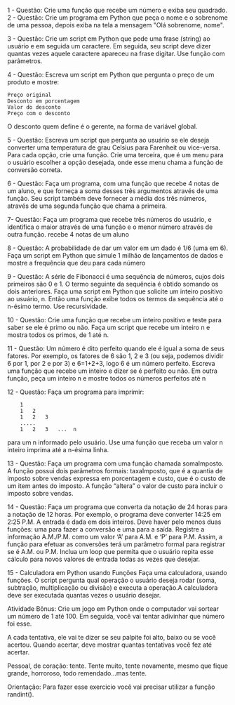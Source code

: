 1 - Questão:  Crie uma função que recebe um número e exiba seu quadrado.
2 - Questão: Crie um programa em Python que peça o nome e o sobrenome de uma pessoa, depois exiba na tela a mensagem "Olá sobrenome, nome".

3 - Questão: Crie um script em Python que pede uma frase (string) ao usuário e em seguida um caractere. Em seguida, seu script deve dizer quantas vezes aquele caractere apareceu na frase digitar. Use função com parâmetros.

4 - Questão: Escreva um script em Python que pergunta o preço de um produto e mostre:

    Preço original
    Desconto em porcentagem
    Valor do desconto
    Preço com o desconto

O desconto quem define é o gerente, na forma de variável global.

5 - Questão: Escreva um script que pergunta ao usuário se ele deseja converter uma temperatura de grau Celsius para Farenheit ou vice-versa. Para cada opção, crie uma função. Crie uma terceira, que é um menu para o usuário escolher a opção desejada, onde esse menu chama a função de conversão correta.

6 - Questão: Faça um programa, com uma função que recebe 4 notas de um aluno, e que forneça a soma desses três argumentos através de uma função. Seu script também deve fornecer a média dos três números, através de uma segunda função que chama a primeira.

7- Questão: Faça um programa que recebe três números do usuário, e identifica o maior através de uma função e o menor número através de outra função. recebe 4 notas de um aluno

8 - Questão: A probabilidade de dar um valor em um dado é 1/6 (uma em 6). Faça um script em Python que simule 1 milhão de lançamentos de dados e mostre a frequência que deu para cada número

9 - Questão: A série de Fibonacci é uma sequência de números, cujos dois primeiros são 0 e 1. O termo seguinte da sequência é obtido somando os dois anteriores. Faça uma script em Python que solicite um inteiro positivo ao usuário, n. Então uma função exibe todos os termos da sequência até o n-ésimo termo. Use recursividade.

10 - Questão: Crie uma função que recebe um inteiro positivo e teste para saber se ele é primo ou não. Faça um script que recebe um inteiro n e mostra todos os primos, de 1 até n.

11 - Questão: Um número é dito perfeito quando ele é igual a soma de seus fatores. Por exemplo, os fatores de 6 são 1, 2 e 3 (ou seja, podemos dividir 6 por 1, por 2 e por 3) e 6=1+2+3, logo 6 é um número perfeito. Escreva uma função que recebe um inteiro e dizer se é perfeito ou não. Em outra função, peça um inteiro n e mostre todos os números perfeitos até n

12 - Questão: Faça um programa para imprimir:

        1
        1   2
        1   2   3
        .....
        1   2   3   ...  n

para um n informado pelo usuário. Use uma função que receba um valor n inteiro imprima até a n-ésima linha.

13 - Questão: Faça um programa com uma função chamada somaImposto. A função possui dois parâmetros formais: taxaImposto, que é a quantia de imposto sobre vendas expressa em porcentagem e custo, que é o custo de um item antes do imposto. A função “altera” o valor de custo para incluir o imposto sobre vendas.

14 - Questão: Faça um programa que converta da notação de 24 horas para a notação de 12 horas. Por exemplo, o programa deve converter 14:25 em 2:25 P.M. A entrada é dada em dois inteiros. Deve haver pelo menos duas funções: uma para fazer a conversão e uma para a saída. Registre a informação A.M./P.M. como um valor ‘A’ para A.M. e ‘P’ para P.M. Assim, a função para efetuar as conversões terá um parâmetro formal para registrar se é A.M. ou P.M. Inclua um loop que permita que o usuário repita esse cálculo para novos valores de entrada todas as vezes que desejar.

15 - Calculadora em Python usando Funções
Faça uma calculadora, usando funções. O script pergunta qual operação o usuário deseja rodar (soma, subtração, multiplicação ou divisão) e executa a operação.A calculadora deve ser executada quantas vezes o usuário desejar.

Atividade Bônus: Crie um jogo em Python onde o computador vai sortear um número de 1 até 100.
Em seguida, você vai tentar adivinhar que número foi esse.

A cada tentativa, ele vai te dizer se seu palpite foi alto, baixo ou se você acertou.
Quando acertar, deve mostrar quantas tentativas você fez até acertar.

Pessoal, de coração: tente.
Tente muito, tente novamente, mesmo que fique grande, horroroso, todo remendado...mas tente.

Orientação: Para fazer esse exercicio você vai precisar utilizar a função randint().